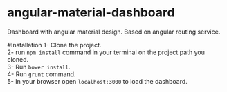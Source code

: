 # angular-material-dashboard
Dashboard with angular material design. Based on angular routing service.

#Installation
1- Clone the project. <br>
2- run `npm install` command in your terminal on the project path you cloned.<br>
3- Run `bower install`.<br>
4- Run `grunt` command.<br>
5- In your browser open `localhost:3000` to load the dashboard.<br>
